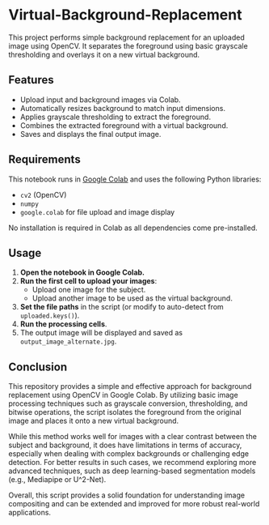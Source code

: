 # Virtual-Background-Replacement

This project performs simple background replacement for an uploaded image using OpenCV. It separates the foreground using basic grayscale thresholding and overlays it on a new virtual background.

## Features

- Upload input and background images via Colab.
- Automatically resizes background to match input dimensions.
- Applies grayscale thresholding to extract the foreground.
- Combines the extracted foreground with a virtual background.
- Saves and displays the final output image.

## Requirements

This notebook runs in [Google Colab](https://colab.research.google.com/) and uses the following Python libraries:

- `cv2` (OpenCV)
- `numpy`
- `google.colab` for file upload and image display

No installation is required in Colab as all dependencies come pre-installed.

## Usage

1. **Open the notebook in Google Colab.**
2. **Run the first cell to upload your images**:
   - Upload one image for the subject.
   - Upload another image to be used as the virtual background.
3. **Set the file paths** in the script (or modify to auto-detect from `uploaded.keys()`).
4. **Run the processing cells**.
5. The output image will be displayed and saved as `output_image_alternate.jpg`.


## Conclusion

This repository provides a simple and effective approach for background replacement using OpenCV in Google Colab. By utilizing basic image processing techniques such as grayscale conversion, thresholding, and bitwise operations, the script isolates the foreground from the original image and places it onto a new virtual background.

While this method works well for images with a clear contrast between the subject and background, it does have limitations in terms of accuracy, especially when dealing with complex backgrounds or challenging edge detection. For better results in such cases, we recommend exploring more advanced techniques, such as deep learning-based segmentation models (e.g., Mediapipe or U^2-Net).

Overall, this script provides a solid foundation for understanding image compositing and can be extended and improved for more robust real-world applications.



